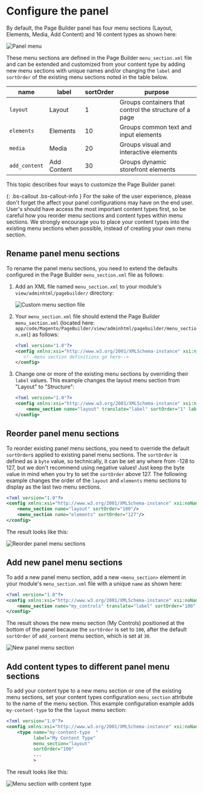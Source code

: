 # Configure the panel

By default, the Page Builder panel has four menu sections (Layout, Elements, Media, Add Content) and 16 content types as shown here:

![Panel menu](../images/panel-horizontal-default.png)

These menu sections are defined in the Page Builder `menu_section.xml` file and can be extended and customized from your content type by adding new menu sections with unique names and/or changing the `label` and `sortOrder` of the existing menu sections noted in the table below.

| name          | label       | sortOrder | purpose                                                |
|---------------|-------------|-----------|--------------------------------------------------------|
| `layout`      | Layout      | 1         | Groups containers that control the structure of a page |
| `elements`    | Elements    | 10        | Groups common text and input elements                  |
| `media`       | Media       | 20        | Groups visual and interactive elements                 |
| `add_content` | Add Content | 30        | Groups dynamic storefront elements                     |

This topic describes four ways to customize the Page Builder panel:

{: .bs-callout .bs-callout-info }
For the sake of the user experience, please don't forget the affect your panel configurations may have on the end user. User's should have access the most important content types first, so be careful how you reorder menu sections and content types within menu sections. We strongly encourage you to place your content types into the existing menu sections when possible, instead of creating your own menu section.

## Rename panel menu sections

To rename the panel menu sections, you need to extend the defaults configured in the Page Builder `menu_section.xml` file as follows:

1. Add an XML file named `menu_section.xml` to your module's `view/adminhtml/pagebuilder/` directory:

    ![Custom menu section file](../images/custom-menu-section-file.png)

2. Your `menu_section.xml` file should extend the Page Builder `menu_section.xml` (located here: `app/code/Magento/PageBuilder/view/adminhtml/pagebuilder/menu_section.xml`) as follows:

    ```xml
    <?xml version="1.0"?>
    <config xmlns:xsi="http://www.w3.org/2001/XMLSchema-instance" xsi:noNamespaceSchemaLocation="urn:magento:module:Magento_PageBuilder:etc/menu_section.xsd">
       <!--menu section definitions go here-->
    </config>
    ```

3. Change one or more of the existing menu sections by overriding their `label` values. This example changes the layout menu section from "Layout" to "Structure":

    ```xml
    <?xml version="1.0"?>
    <config xmlns:xsi="http://www.w3.org/2001/XMLSchema-instance" xsi:noNamespaceSchemaLocation="urn:magento:module:Magento_PageBuilder:etc/menu_section.xsd">
        <menu_section name="layout" translate="label" sortOrder="1" label="Structure"/>
    </config>
    ```

## Reorder panel menu sections

To reorder existing panel menu sections, you need to override the default `sortOrder`s applied to existing panel menu sections. The `sortOrder` is defined as a `byte` value, so technically, it can be set any where from -128 to 127, but we don't recommend using negative values! Just keep the byte value in mind when you try to set the `sortOrder` above 127. The following example changes the order of the `layout` and `elements` menu sections to display as the last two menu sections.

```xml
<?xml version="1.0"?>
<config xmlns:xsi="http://www.w3.org/2001/XMLSchema-instance" xsi:noNamespaceSchemaLocation="urn:magento:module:Magento_PageBuilder:etc/menu_sections.xsd">
    <menu_section name="layout" sortOrder="100"/>
    <menu_section name="elements" sortOrder="127"/>
</config>
```

The result looks like this:

![Reorder panel menu sections](../images/panel-reorder-menu-sections.png)

## Add new panel menu sections

To add a new panel menu section, add a new `<menu_section>` element  in your module's `menu_section.xml` file with a unique `name` as shown here:

```xml
<?xml version="1.0"?>
<config xmlns:xsi="http://www.w3.org/2001/XMLSchema-instance" xsi:noNamespaceSchemaLocation="urn:magento:module:Magento_PageBuilder:etc/menu_sections.xsd">
    <menu_section name="my_controls" translate="label" sortOrder="100" label="My Controls"/>
</config>
```

The result shows the new menu section (My Controls) positioned at the bottom of the panel because the `sortOrder` is set to `100`, after the default `sortOrder` of `add_content` menu section, which is set at `30`.

![New panel menu section](../images/panel-menu-section-new.png)

## Add content types to different panel menu sections

To add your content type to a new menu section or one of the existing menu sections, set your content types configuration `menu_section` attribute to the name of the menu section. This example configuration example adds `my-content-type` to the the `layout` menu section:

```xml
<?xml version="1.0"?>
<config xmlns:xsi="http://www.w3.org/2001/XMLSchema-instance" xsi:noNamespaceSchemaLocation="urn:magento:module:Magento_PageBuilder:etc/content_type.xsd">
    <type name="my-content-type  "
          label="My Content Type"
          menu_section="layout"
          sortOrder="100"
          ...
          >
```

The result looks like this:

![Menu section with content type](../images/menu-section-with-content-type.png)

